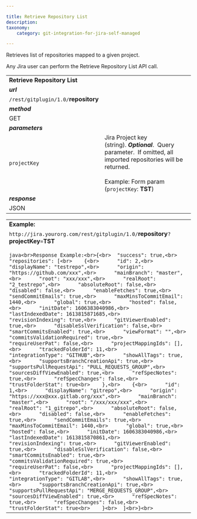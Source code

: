 ```yaml
---

title: Retrieve Repository List
description:
taxonomy:
    category: git-integration-for-jira-self-managed

---
```

Retrieves list of repositories mapped to a given project.

Any Jira user can perform the Retrieve Repository List API call.

|     |     |
| --- | --- |
| **Retrieve Repository List** |     |
| _**url**_ |     |
| `/rest/gitplugin/1.0/`**repository** |     |
| _**method**_ |     |
| GET |     |
| _**parameters**_ |     |
| `projectKey` | Jira Project key (string). _**Optional**_.  Query parameter.  If omitted, all imported repositories will be returned.<br><br>Example: Form param (`projectKey`: **TST**) |
| _**response**_ |     |
| JSON |     |

|     |
| --- |
| **Example:** |
| `http://jira.yourorg.com/rest/gitplugin/1.0/`**repository**`?`**projectKey**`=`**TST**<br><br>```java<br>Response Example:<br>{<br>  "success": true,<br>  "repositories": [<br>    {<br>      "id": 2,<br>      "displayName": "testrepo",<br>      "origin": "https://github.com/xxx",<br>      "mainBranch": "master",<br>      "root": "xxx/xxx",<br>      "realRoot": "2_testrepo",<br>      "absoluteRoot": false,<br>      "disabled": false,<br>      "enableFetches": true,<br>      "sendCommitEmails": true,<br>      "maxMinsToCommitEmail": 1440,<br>      "global": true,<br>      "hosted": false,<br>      "initDate": 1606383040986,<br>      "lastIndexedDate": 1613815871685,<br>      "revisionIndexing": true,<br>      "gitViewerEnabled": true,<br>      "disableSslVerification": false,<br>      "smartCommitsEnabled": true,<br>      "viewFormat": "",<br>      "commitsValidationRequired": true,<br>      "requireUserPat": false,<br>      "projectMappingIds": [],<br>      "trackedFolderId": 11,<br>      "integrationType": "GITHUB",<br>      "showAllTags": true,<br>      "supportsBranchCreationApi": true,<br>      "supportsPullRequestApi": "PULL_REQUESTS_GROUP",<br>      "sourcesDiffViewEnabled": true,<br>      "refSpecNotes": true,<br>      "refSpecChanges": false,<br>      "trustFolderStat": true<br>    },<br>    {<br>      "id": 1,<br>      "displayName": "gitrepo",<br>      "origin": "https://xxx@xxx.gitlab.org/xxx",<br>      "mainBranch": "master",<br>      "root": "/xxx/xxx/xxx",<br>      "realRoot": "1_gitrepo",<br>      "absoluteRoot": false,<br>      "disabled": false,<br>      "enableFetches": true,<br>      "sendCommitEmails": true,<br>      "maxMinsToCommitEmail": 1440,<br>      "global": true,<br>      "hosted": false,<br>      "initDate": 1606383040986,<br>      "lastIndexedDate": 1613815870861,<br>      "revisionIndexing": true,<br>      "gitViewerEnabled": true,<br>      "disableSslVerification": false,<br>      "smartCommitsEnabled": true,<br>      "commitsValidationRequired": true,<br>      "requireUserPat": false,<br>      "projectMappingIds": [],<br>      "trackedFolderId": 11,<br>      "integrationType": "GITLAB",<br>      "showAllTags": true,<br>      "supportsBranchCreationApi": true,<br>      "supportsPullRequestApi": "MERGE_REQUESTS_GROUP",<br>      "sourcesDiffViewEnabled": true,<br>      "refSpecNotes": true,<br>      "refSpecChanges": false,<br>      "trustFolderStat": true<br>    }<br>  ]<br>}<br>``` |

